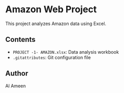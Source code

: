 # Amazon Web Project

This project analyzes Amazon data using Excel.

## Contents
- `PROJECT -1- AMAZON.xlsx`: Data analysis workbook
- `.gitattributes`: Git configuration file

## Author
Al Ameen
